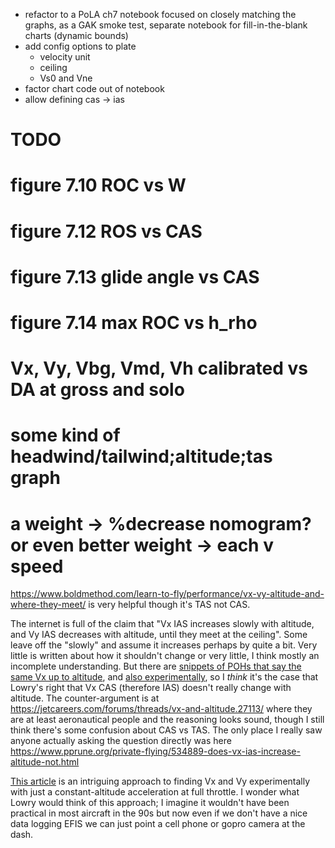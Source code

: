 - refactor to a PoLA ch7 notebook focused on closely matching the graphs, as a GAK smoke test, separate notebook for fill-in-the-blank charts (dynamic bounds)
- add config options to plate
  - velocity unit
  - ceiling
  - Vs0 and Vne
- factor chart code out of notebook
- allow defining cas -> ias

# TODO 
# figure 7.10 ROC vs W
# figure 7.12 ROS vs CAS
# figure 7.13 glide angle vs CAS
# figure 7.14 max ROC vs h_rho

# Vx, Vy, Vbg, Vmd, Vh calibrated vs DA at gross and solo
# some kind of headwind/tailwind;altitude;tas graph
# a weight -> %decrease nomogram? or even better weight -> each v speed

https://www.boldmethod.com/learn-to-fly/performance/vx-vy-altitude-and-where-they-meet/ is very helpful though it's TAS not CAS.

The internet is full of the claim that "Vx IAS increases slowly with altitude, and Vy IAS decreases with altitude, until they meet at the ceiling". Some leave off the "slowly" and assume it increases perhaps by quite a bit. Very little is written about how it shouldn't change or very little, I think mostly an incomplete understanding. But there are [snippets of POHs that say the same Vx up to altitude](https://mooneyspace.com/topic/42148-vx-climb-performance-chart/#comment-727162), and [also experimentally](https://www.kitplanes.com/using-level-accelerations-to-determine-climb-performance/), so I *think* it's the case that Lowry's right that Vx CAS (therefore IAS) doesn't really change with altitude. The counter-argument is at https://jetcareers.com/forums/threads/vx-and-altitude.27113/ where they are at least aeronautical people and the reasoning looks sound, though I still think there's some confusion about CAS vs TAS. The only place I really saw anyone actually asking the question directly was here https://www.pprune.org/private-flying/534889-does-vx-ias-increase-altitude-not.html

[This article](https://www.kitplanes.com/using-level-accelerations-to-determine-climb-performance/) is an intriguing approach to finding Vx and Vy experimentally with just a constant-altitude acceleration at full throttle. I wonder what Lowry would think of this approach; I imagine it wouldn't have been practical in most aircraft in the 90s but now even if we don't have a nice data logging EFIS we can just point a cell phone or gopro camera at the dash.
